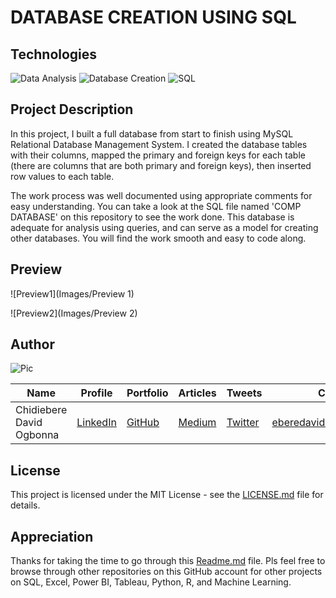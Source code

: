 # DATABASE CREATION USING SQL

## Technologies
![Data Analysis](https://img.shields.io/badge/Data-Analysis-green)
![Database Creation](https://img.shields.io/badge/Database-Creation-green)
![SQL](https://img.shields.io/badge/SQL-green)

## Project Description
In this project, I built a full database from start to finish using MySQL Relational Database Management System. I created the database tables with their columns, mapped the primary and foreign keys for each table (there are columns that are both primary and foreign keys), then inserted row values to each table.

The work process was well documented using appropriate comments for easy understanding. You can take a look at the SQL file named 'COMP DATABASE' on this repository to see the work done. This database is adequate for analysis using queries, and can serve as a model for creating other databases. You will find the work smooth and easy to code along.

## Preview

![Preview1](Images/Preview 1)

![Preview2](Images/Preview 2)

## Author
![Pic](Images/Author)

| Name | Profile | Portfolio | Articles | Tweets  | Contact |
| ---- | ------- | --------- | -------- | ------  | ------- |
| Chidiebere David Ogbonna | [LinkedIn](https://www.linkedin.com/in/chidieberedavidogbonna/) | [GitHub](https://github.com/iameberedavid) | [Medium](https://eberedavid.medium.com) | [Twitter](https://twitter.com/iameberedavid) | eberedavid326@gmail.com |

## License

This project is licensed under the MIT License - see the [LICENSE.md](LICENSE.md) file for details.

## Appreciation

Thanks for taking the time to go through this [Readme.md](Readme.md) file. Pls feel free to browse through other repositories on this GitHub account for other projects on SQL, Excel, Power BI, Tableau, Python, R, and Machine Learning.
